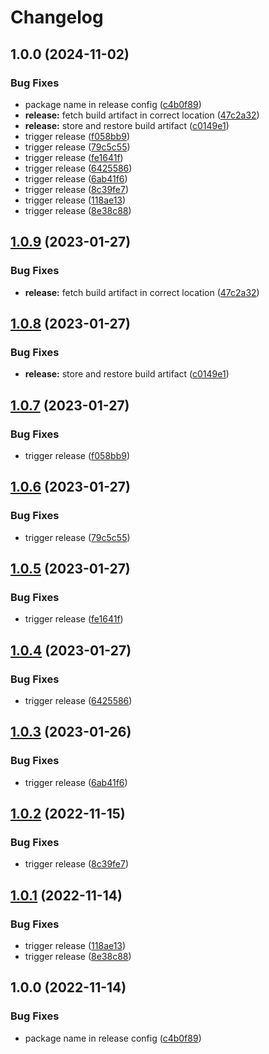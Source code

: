 # Changelog

## 1.0.0 (2024-11-02)


### Bug Fixes

* package name in release config ([c4b0f89](https://github.com/jcartledge/react-conditional/commit/c4b0f89e8e31dbf2cb199ff0320cda8243904317))
* **release:** fetch build artifact in correct location ([47c2a32](https://github.com/jcartledge/react-conditional/commit/47c2a32ae33d0c3c5aa98c5254d6d807376b52f3))
* **release:** store and restore build artifact ([c0149e1](https://github.com/jcartledge/react-conditional/commit/c0149e11dde94a96e63b6ccc6a824da77cc1bbe0))
* trigger release ([f058bb9](https://github.com/jcartledge/react-conditional/commit/f058bb94a5c6e9a06c2c75768b220f65d1da9e2f))
* trigger release ([79c5c55](https://github.com/jcartledge/react-conditional/commit/79c5c55518b59074f9fd5db000f26b948474e231))
* trigger release ([fe1641f](https://github.com/jcartledge/react-conditional/commit/fe1641fda9408952b583302ce22126cce40e4c6c))
* trigger release ([6425586](https://github.com/jcartledge/react-conditional/commit/64255866c15249a0696be7bdeef4819c36163278))
* trigger release ([6ab41f6](https://github.com/jcartledge/react-conditional/commit/6ab41f66d6be2f9d59e804cd553b99c9c1d836e5))
* trigger release ([8c39fe7](https://github.com/jcartledge/react-conditional/commit/8c39fe71386901be3b252901b64177129fd34a25))
* trigger release ([118ae13](https://github.com/jcartledge/react-conditional/commit/118ae131dcb24c2c0ad3990f58c3d477f31a5c6f))
* trigger release ([8e38c88](https://github.com/jcartledge/react-conditional/commit/8e38c88266e97f5b0619812edf137c8699c9b4da))

## [1.0.9](https://github.com/jcartledge/react-conditional/compare/v1.0.8...v1.0.9) (2023-01-27)


### Bug Fixes

* **release:** fetch build artifact in correct location ([47c2a32](https://github.com/jcartledge/react-conditional/commit/47c2a32ae33d0c3c5aa98c5254d6d807376b52f3))

## [1.0.8](https://github.com/jcartledge/react-conditional/compare/v1.0.7...v1.0.8) (2023-01-27)


### Bug Fixes

* **release:** store and restore build artifact ([c0149e1](https://github.com/jcartledge/react-conditional/commit/c0149e11dde94a96e63b6ccc6a824da77cc1bbe0))

## [1.0.7](https://github.com/jcartledge/react-conditional/compare/v1.0.6...v1.0.7) (2023-01-27)


### Bug Fixes

* trigger release ([f058bb9](https://github.com/jcartledge/react-conditional/commit/f058bb94a5c6e9a06c2c75768b220f65d1da9e2f))

## [1.0.6](https://github.com/jcartledge/react-conditional/compare/v1.0.5...v1.0.6) (2023-01-27)


### Bug Fixes

* trigger release ([79c5c55](https://github.com/jcartledge/react-conditional/commit/79c5c55518b59074f9fd5db000f26b948474e231))

## [1.0.5](https://github.com/jcartledge/react-conditional/compare/v1.0.4...v1.0.5) (2023-01-27)


### Bug Fixes

* trigger release ([fe1641f](https://github.com/jcartledge/react-conditional/commit/fe1641fda9408952b583302ce22126cce40e4c6c))

## [1.0.4](https://github.com/jcartledge/react-conditional/compare/v1.0.3...v1.0.4) (2023-01-27)


### Bug Fixes

* trigger release ([6425586](https://github.com/jcartledge/react-conditional/commit/64255866c15249a0696be7bdeef4819c36163278))

## [1.0.3](https://github.com/jcartledge/react-conditional/compare/v1.0.2...v1.0.3) (2023-01-26)


### Bug Fixes

* trigger release ([6ab41f6](https://github.com/jcartledge/react-conditional/commit/6ab41f66d6be2f9d59e804cd553b99c9c1d836e5))

## [1.0.2](https://github.com/jcartledge/react-conditional/compare/v1.0.1...v1.0.2) (2022-11-15)


### Bug Fixes

* trigger release ([8c39fe7](https://github.com/jcartledge/react-conditional/commit/8c39fe71386901be3b252901b64177129fd34a25))

## [1.0.1](https://github.com/jcartledge/react-conditional/compare/v1.0.0...v1.0.1) (2022-11-14)


### Bug Fixes

* trigger release ([118ae13](https://github.com/jcartledge/react-conditional/commit/118ae131dcb24c2c0ad3990f58c3d477f31a5c6f))
* trigger release ([8e38c88](https://github.com/jcartledge/react-conditional/commit/8e38c88266e97f5b0619812edf137c8699c9b4da))

## 1.0.0 (2022-11-14)


### Bug Fixes

* package name in release config ([c4b0f89](https://github.com/jcartledge/react-conditional/commit/c4b0f89e8e31dbf2cb199ff0320cda8243904317))

